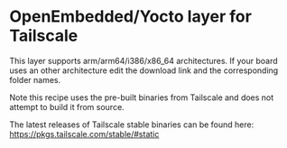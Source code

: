 # OpenEmbedded/Yocto layer for Tailscale

This layer supports arm/arm64/i386/x86_64 architectures. If your board uses an other architecture edit the download link and the corresponding folder names.

Note this recipe uses the pre-built binaries from Tailscale and does not attempt to build it from source.

The latest releases of Tailscale stable binaries can be found here: https://pkgs.tailscale.com/stable/#static 
